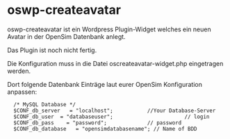 # oswp-createavatar
oswp-createavatar ist ein Wordpress Plugin-Widget welches ein neuen Avatar in der OpenSim Datenbank anlegt.

Das Plugin ist noch nicht fertig.

Die Konfiguration muss in die Datei oscreateavatar-widget.php eingetragen werden.

Dort folgende Datenbank Einträge laut eurer OpenSim Konfiguration anpassen:

      /* MySQL Database */
      $CONF_db_server   = "localhost";		     //Your Database-Server
      $CONF_db_user  = "databaseuser";       	             // login
      $CONF_db_pass    = "password";     	     // password
      $CONF_db_database   = "opensimdatabasename"; // Name of BDD
